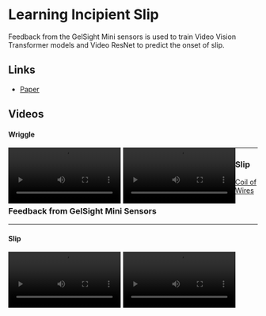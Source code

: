# Learning Incipient Slip 

Feedback from the GelSight Mini sensors is used to train Video Vision Transformer models and Video ResNet to predict the onset of slip.

## Links

- [Paper](link-to-paper.pdf)

## Videos

#### Wriggle

<video src="coffee_mug.mp4" controls style="float: left; width: 45%; margin-right: 5px;"></video>
<video src="rubicks_cube.mp4" controls style="float: left; width: 45%;"></video>

---

### Slip

- [Coil of Wires](coil_of_wires.mp4)

### Feedback from GelSight Mini Sensors

---

#### Slip

<video src="slip1.mp4" controls style="float: left; width: 45%; margin-right: 5px;"></video>
<video src="slip2.mp4" controls style="float: left; width: 45%;"></video>

